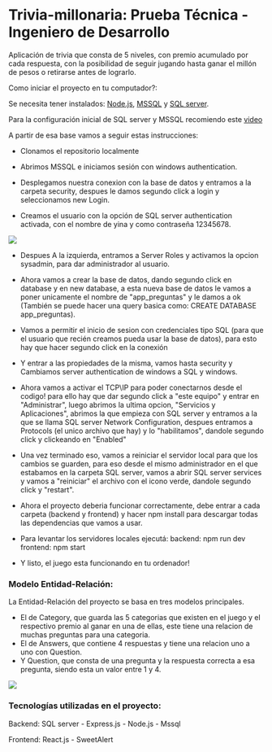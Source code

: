 # Trivia-millonaria: Prueba Técnica - Ingeniero de Desarrollo
Aplicación de trivia que consta de 5 niveles, con premio acumulado por cada respuesta, con la posibilidad de seguir jugando hasta ganar el millón de pesos o retirarse antes de lograrlo.

Como iniciar el proyecto en tu computador?:

Se necesita tener instalados:
 <a href='https://nodejs.org/es/'>Node.js</a>, <a href='https://docs.microsoft.com/en-us/sql/ssms/download-sql-server-management-studio-ssms?view=sql-server-ver15'>MSSQL</a> y <a href='https://www.microsoft.com/es-es/sql-server/sql-server-downloads'>SQL server</a>.

Para la configuración inicial de SQL server y MSSQL recomiendo este <a href='https://www.youtube.com/watch?v=1BSZE81R13w'>video</a>

A partir de esa base vamos a seguir estas instrucciones:
* Clonamos el repositorio localmente
* Abrimos MSSQL e iniciamos sesión con windows authentication.
* Desplegamos nuestra conexion con la base de datos y entramos a la carpeta security, despues le damos segundo click a login y seleccionamos new Login.

* Creamos el usuario con la opción de SQL server authentication activada, con el nombre de yina y como contraseña 12345678.
<img src='https://res.cloudinary.com/agustindi/image/upload/v1661323366/preguntas/login_2_o0nn0m.png'>

* Despues A la izquierda, entramos a Server Roles y activamos la opcion sysadmin, para dar administrador al usuario.

* Ahora vamos a crear la base de datos, dando segundo click en database y en new database, a esta nueva base de datos le vamos a poner unicamente el nombre de "app_preguntas" y le damos a ok (También se puede hacer una query basica como: CREATE DATABASE app_preguntas).

* Vamos a permitir el inicio de sesion con credenciales tipo SQL (para que el usuario que recién creamos pueda usar la base de datos), para esto hay que hacer segundo click en la conexión

* Y entrar a las propiedades de la misma, vamos hasta security y Cambiamos server authentication de windows a SQL y windows.

* Ahora vamos a activar el TCP\IP para poder conectarnos desde el codigo! para ello hay que dar segundo click a "este equipo" y entrar en "Administrar", luego abrimos la ultima opcion, "Servicios y Aplicaciones", abrimos la que empieza con SQL server y entramos a la que se llama SQL server Network Configuration, despues entramos a Protocols (el unico archivo que hay) y lo "habilitamos", dandole segundo click y clickeando en "Enabled"

* Una vez terminado eso, vamos a reiniciar el servidor local para que los cambios se guarden, para eso desde el mismo administrador en el que estabamos en la carpeta SQL server, vamos a abrir SQL server services y vamos a "reiniciar" el archivo con el icono verde, dandole segundo click y "restart".


* Ahora el proyecto deberia funcionar correctamente, debe entrar a cada carpeta (backend y frontend) y hacer npm install para descargar todas las dependencias que vamos a usar.

* Para levantar los servidores locales ejecutá:
    backend: npm run dev
    frontend: npm start

* Y listo, el juego esta funcionando en tu ordenador!

### Modelo Entidad-Relación:
La Entidad-Relación del proyecto se basa en tres modelos principales.
* El de Category, que guarda las 5 categorias que existen en el juego y el respectivo premio al ganar en una de ellas, este tiene una relacion de muchas preguntas para una categoria.
* El de Answers, que contiene 4 respuestas y tiene una relacion uno a uno con Question.
* Y Question, que consta de una pregunta y la respuesta correcta a esa pregunta, siendo esta un valor entre 1 y 4.
<img src='https://res.cloudinary.com/agustindi/image/upload/v1661325983/preguntas/modelo_vr1n7v.png'>

### Tecnologías utilizadas en el proyecto:

Backend:
    SQL server - Express.js - Node.js - Mssql

Frontend:
    React.js - SweetAlert


